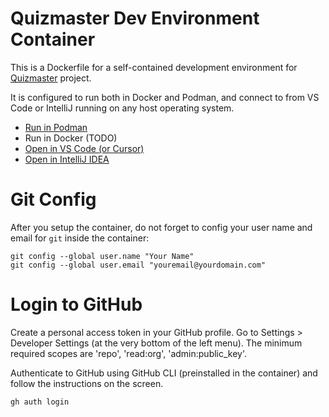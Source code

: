 # Quizmaster Dev Environment Container
This is a Dockerfile for a self-contained development environment for
[Quizmaster](https://github.com/scrumdojo/quizmaster) project.

It is configured to run both in Docker and Podman, and connect to from VS Code or IntelliJ running on any host operating system.

- [Run in Podman](docs/podman.md)
- Run in Docker (TODO)
- [Open in VS Code (or Cursor)](docs/vscode.md)
- [Open in IntelliJ IDEA](docs/intellij.md)

# Git Config
After you setup the container, do not forget to config your user name and email for `git` inside the container:

```
git config --global user.name "Your Name"
git config --global user.email "youremail@yourdomain.com"
```

# Login to GitHub
Create a personal access token in your GitHub profile. Go to Settings > Developer Settings (at the very bottom of the left menu). The minimum required scopes are 'repo', 'read:org', 'admin:public_key'.

Authenticate to GitHub using GitHub CLI (preinstalled in the container) and follow the instructions on the screen.

```
gh auth login
```
